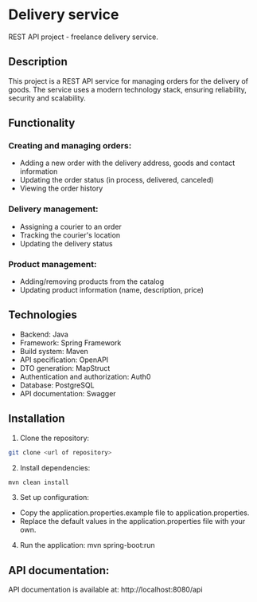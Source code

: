 # Delivery service
REST API project - freelance delivery service.

## Description
This project is a REST API service for managing orders for the delivery of goods. The service uses a modern technology stack, ensuring reliability, security and scalability. 

## Functionality
### Creating and managing orders:  
- Adding a new order with the delivery address, goods and contact information
- Updating the order status (in process, delivered, canceled) 
- Viewing the order history
### Delivery management:
- Assigning a courier to an order 
- Tracking the courier's location
- Updating the delivery status
### Product management:
- Adding/removing products from the catalog 
- Updating product information (name, description, price)

## Technologies
- Backend: Java
- Framework: Spring Framework
- Build system: Maven
- API specification: OpenAPI 
- DTO generation: MapStruct
- Authentication and authorization: Auth0
- Database: PostgreSQL
- API documentation: Swagger

## Installation
1. Clone the repository:
```bash
git clone <url of repository>
```
2. Install dependencies:
```bash
mvn clean install
```
3. Set up configuration:
- Copy the application.properties.example file to application.properties.
- Replace the default values ​​in the application.properties file with your own.
4. Run the application:
mvn spring-boot:run
## API documentation:
API documentation is available at: http://localhost:8080/api
